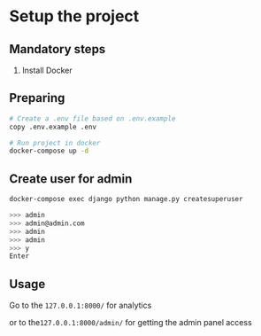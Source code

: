 # Setup the project


## Mandatory steps
1. Install Docker



## Preparing
```bash
# Create a .env file based on .env.example
copy .env.example .env

# Run project in docker
docker-compose up -d
```


## Create user for admin
```bash
docker-compose exec django python manage.py createsuperuser

>>> admin
>>> admin@admin.com
>>> admin
>>> admin
>>> y
Enter
```


## Usage
Go to the `127.0.0.1:8000/` for analytics

or to the`127.0.0.1:8000/admin/` for getting the admin panel access
